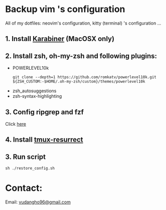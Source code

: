 # Backup vim 's configuration 
<p>All of my dotfiles: neovim's configuration, kitty (terminal) 's configuration ... </p>

## 1. Install [Karabiner](https://pqrs.org/osx/karabiner/) (MacOSX only)

## 2. Install zsh, oh-my-zsh and following plugins:
* POWERLEVEL10k
  ```
  git clone --depth=1 https://github.com/romkatv/powerlevel10k.git ${ZSH_CUSTOM:-$HOME/.oh-my-zsh/custom}/themes/powerlevel10k

  ```
* zsh_autosuggestions
* zsh-syntax-highlighting

## 3. Config ripgrep and fzf
  Click [here](https://medium.com/@sidneyliebrand/how-fzf-and-ripgrep-improved-my-workflow-61c7ca212861)

## 4. Install [tmux-resurrect](https://github.com/tmux-plugins/tmux-resurrect)

## 3. Run script
  ```
  sh ./restore_config.sh
  ```

# Contact:
Email: vudangho96@gmail.com
